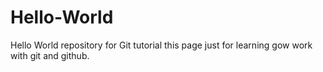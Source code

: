 # Hello-World
Hello World repository for Git tutorial
this page just for learning gow work with git and github.
